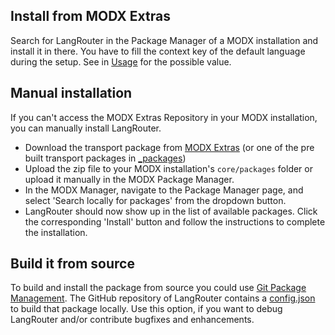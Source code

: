 ## Install from MODX Extras

Search for LangRouter in the Package Manager of a MODX installation and install
it in there. You have to fill the context key of the default language during the
setup. See in [Usage](usage.md) for the possible value.

## Manual installation

If you can't access the MODX Extras Repository in your MODX installation, you
can manually install LangRouter.

* Download the transport package from [MODX
  Extras](https://modx.com/extras/package/langrouter) (or one of the pre built
  transport packages in
  [_packages](https://github.com/Jako/LangRouter/tree/master/_packages))
* Upload the zip file to your MODX installation's `core/packages` folder or
  upload it manually in the MODX Package Manager.
* In the MODX Manager, navigate to the Package Manager page, and select 'Search
  locally for packages' from the dropdown button.
* LangRouter should now show up in the list of available packages. Click the
  corresponding 'Install' button and follow the instructions to complete the
  installation.

## Build it from source

To build and install the package from source you could use [Git Package
Management](https://github.com/TheBoxer/Git-Package-Management). The GitHub
repository of LangRouter contains a
[config.json](https://github.com/Jako/LangRouter/blob/master/_build/config.json)
to build that package locally. Use this option, if you want to debug LangRouter
and/or contribute bugfixes and enhancements.
